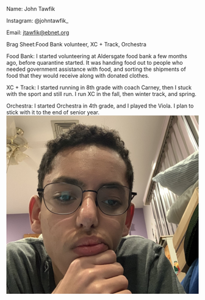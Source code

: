 Name: John Tawfik

Instagram: @johntawfik_

Email: jtawfik@ebnet.org

Brag Sheet:Food Bank volunteer, XC + Track, Orchestra

Food Bank: I started volunteering at Aldersgate food bank a few months ago, before quarantine started. It was handing food out to people who needed government assistance with food, and sorting the shipments of food that they would receive along with donated clothes.

XC + Track: I started running in 8th grade with coach Carney, then I stuck with the sport and still run. I run XC in the fall, then winter track, and spring.

Orchestra: I started Orchestra in 4th grade, and I played the Viola. I plan to stick with it to the end of senior year.
<img src = "https://raw.githubusercontent.com/John-Tawfik/Final-Website/master/Correct%20Github%20image.jpg">

